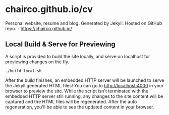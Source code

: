 # chairco.github.io/cv
Personal website, resume and blog. Generated by Jekyll. Hosted on GitHub repo. - https://chairco.github.io/

## Local Build & Serve for Previewing

A script is provided to build the site locally, and serve on localhost for previewing changes on the fly.

```
./build_local.sh
```

After the build finishes, an embedded HTTP server will be launched to serve the Jekyll generated
HTML files! You can go to <a href="http://localhost:4000">http://localhost:4000</a> in your browser
to preview the site. While the script isn't terminated with the embedded HTTP server still running,
any changes to the site content will be captured and the HTML files will be regenerated. After the
auto regeneration, you'll be able to see the updated content in your browser.
